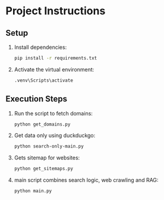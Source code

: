 # Project Instructions

## Setup

1. Install dependencies:
    ```bash
    pip install -r requirements.txt
    ```

1. Activate the virtual environment:
   ```bash
   .venv\Scripts\activate
   ```

## Execution Steps

1. Run the script to fetch domains:
   ```bash
   python get_domains.py
   ```

2. Get data only using duckduckgo:
   ```bash
   python search-only-main.py
   ```

3. Gets sitemap for websites:
   ```bash
   python get_sitemaps.py
   ```

4. main script combines search logic, web crawling and RAG:
   ```bash
   python main.py
   ```
